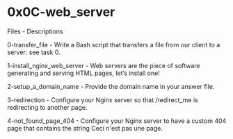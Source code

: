 # 0x0C-web_server


Files - Descriptions


0-transfer_file - Write a Bash script that transfers a file from our client to a server: see task 0.


1-install_nginx_web_server - Web servers are the piece of software generating and serving HTML pages, let’s install one!


2-setup_a_domain_name - Provide the domain name in your answer file.


3-redirection - Configure your Nginx server so that /redirect_me is redirecting to another page.


4-not_found_page_404 - Configure your Nginx server to have a custom 404 page that contains the string Ceci n'est pas une page.

